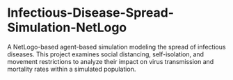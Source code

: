 # Infectious-Disease-Spread-Simulation-NetLogo
 A NetLogo-based agent-based simulation modeling the spread of infectious diseases. This project examines social distancing, self-isolation, and movement restrictions to analyze their impact on virus transmission and mortality rates within a simulated population.
